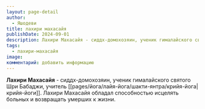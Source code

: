 ```yaml
---
layout: page-detail
author:
  - Яшодеви
title: лахири махасайя
publishDate: 2024-09-01
description: Лахири Махасайя - сиддх-домохозяин, ученик гималайского святого Шри Бабаджи, учитель крийя-йоги. Лахири Махасайя обладал способностью исцелять больных и возвращать умерших к жизни.
tags:
  - лахири-махасайя
image: 
комментарий: добавить информацию
---
```

**Лахири Махасайя** - сиддх-домохозяин, ученик гималайского святого Шри Бабаджи, учитель [[pages/йога/лайя-йога/шакти-янтра/крийя-йога|крийя-йоги]]. Лахири Махасайя обладал способностью исцелять больных и возвращать умерших к жизни.

